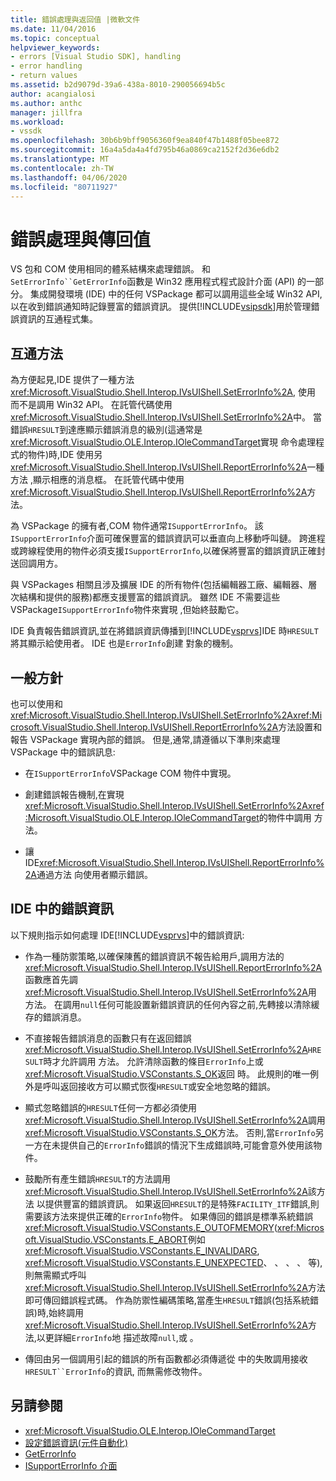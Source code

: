 ```yaml
---
title: 錯誤處理與返回值 |微軟文件
ms.date: 11/04/2016
ms.topic: conceptual
helpviewer_keywords:
- errors [Visual Studio SDK], handling
- error handling
- return values
ms.assetid: b2d9079d-39a6-438a-8010-290056694b5c
author: acangialosi
ms.author: anthc
manager: jillfra
ms.workload:
- vssdk
ms.openlocfilehash: 30b6b9bff9056360f9ea840f47b1488f05bee872
ms.sourcegitcommit: 16a4a5da4a4fd795b46a0869ca2152f2d36e6db2
ms.translationtype: MT
ms.contentlocale: zh-TW
ms.lasthandoff: 04/06/2020
ms.locfileid: "80711927"
---
```

# <a name="error-handling-and-return-values"></a>錯誤處理與傳回值
VS 包和 COM 使用相同的體系結構來處理錯誤。 和`SetErrorInfo``GetErrorInfo`函數是 Win32 應用程式程式設計介面 (API) 的一部分。 集成開發環境 (IDE) 中的任何 VSPackage 都可以調用這些全域 Win32 API,以在收到錯誤通知時記錄豐富的錯誤資訊。 提供[!INCLUDE[vsipsdk](../extensibility/includes/vsipsdk_md.md)]用於管理錯誤資訊的互通程式集。

## <a name="interop-methods"></a>互通方法
 為方便起見,IDE 提供了一種方法<xref:Microsoft.VisualStudio.Shell.Interop.IVsUIShell.SetErrorInfo%2A>, 使用 而不是調用 Win32 API。 在託管代碼使用<xref:Microsoft.VisualStudio.Shell.Interop.IVsUIShell.SetErrorInfo%2A>中。 當錯誤`HRESULT`到達應顯示錯誤消息的級別(這通常是<xref:Microsoft.VisualStudio.OLE.Interop.IOleCommandTarget>實現 命令處理程式的物件)時,IDE 使用另<xref:Microsoft.VisualStudio.Shell.Interop.IVsUIShell.ReportErrorInfo%2A>一種方法 ,顯示相應的消息框。 在託管代碼中使用<xref:Microsoft.VisualStudio.Shell.Interop.IVsUIShell.ReportErrorInfo%2A>方法。

 為 VSPackage 的擁有者,COM 物件通常`ISupportErrorInfo`。 該`ISupportErrorInfo`介面可確保豐富的錯誤資訊可以垂直向上移動呼叫鏈。 跨進程或跨線程使用的物件必須支援`ISupportErrorInfo`,以確保將豐富的錯誤資訊正確封送回調用方。

 與 VSPackages 相關且涉及擴展 IDE 的所有物件(包括編輯器工廠、編輯器、層次結構和提供的服務)都應支援豐富的錯誤資訊。 雖然 IDE 不需要這些 VSPackage`ISupportErrorInfo`物件來實現 ,但始終鼓勵它。

 IDE 負責報告錯誤資訊,並在將錯誤資訊傳播到[!INCLUDE[vsprvs](../code-quality/includes/vsprvs_md.md)]IDE 時`HRESULT`將其顯示給使用者。 IDE 也是`ErrorInfo`創建 對象的機制。

## <a name="general-guidelines"></a>一般方針
 也可以使用和<xref:Microsoft.VisualStudio.Shell.Interop.IVsUIShell.SetErrorInfo%2A><xref:Microsoft.VisualStudio.Shell.Interop.IVsUIShell.ReportErrorInfo%2A>方法設置和報告 VSPackage 實現內部的錯誤。 但是,通常,請遵循以下準則來處理 VSPackage 中的錯誤訊息:

- 在`ISupportErrorInfo`VSPackage COM 物件中實現。

- 創建錯誤報告機制,在實現<xref:Microsoft.VisualStudio.Shell.Interop.IVsUIShell.SetErrorInfo%2A><xref:Microsoft.VisualStudio.OLE.Interop.IOleCommandTarget>的物件中調用 方法。

- 讓 IDE<xref:Microsoft.VisualStudio.Shell.Interop.IVsUIShell.ReportErrorInfo%2A>通過方法 向使用者顯示錯誤。

## <a name="error-information-in-the-ide"></a>IDE 中的錯誤資訊
 以下規則指示如何處理 IDE[!INCLUDE[vsprvs](../code-quality/includes/vsprvs_md.md)]中的錯誤資訊:

- 作為一種防禦策略,以確保陳舊的錯誤資訊不報告給用戶,調用方法的<xref:Microsoft.VisualStudio.Shell.Interop.IVsUIShell.ReportErrorInfo%2A>函數應首先調<xref:Microsoft.VisualStudio.Shell.Interop.IVsUIShell.SetErrorInfo%2A>用 方法。 在調用`null`任何可能設置新錯誤資訊的任何內容之前,先轉接以清除緩存的錯誤消息。

- 不直接報告錯誤消息的函數只有在返回錯誤<xref:Microsoft.VisualStudio.Shell.Interop.IVsUIShell.SetErrorInfo%2A>`HRESULT`時才允許調用 方法。 允許清除函數的條目`ErrorInfo`上或<xref:Microsoft.VisualStudio.VSConstants.S_OK>返回 時。 此規則的唯一例外是呼叫返回接收方可以顯式恢復`HRESULT`或安全地忽略的錯誤。

- 顯式忽略錯誤的`HRESULT`任何一方都必須使用<xref:Microsoft.VisualStudio.Shell.Interop.IVsUIShell.SetErrorInfo%2A>調用<xref:Microsoft.VisualStudio.VSConstants.S_OK>方法。 否則,當`ErrorInfo`另一方在未提供自己的`ErrorInfo`錯誤的情況下生成錯誤時,可能會意外使用該物件。

- 鼓勵所有產生錯誤`HRESULT`的方法調用<xref:Microsoft.VisualStudio.Shell.Interop.IVsUIShell.SetErrorInfo%2A>該方法 以提供豐富的錯誤資訊。 如果返回`HRESULT`的是特殊`FACILITY_ITF`錯誤,則需要該方法來提供正確的`ErrorInfo`物件。 如果傳回的錯誤是標準系統錯誤<xref:Microsoft.VisualStudio.VSConstants.E_OUTOFMEMORY>(<xref:Microsoft.VisualStudio.VSConstants.E_ABORT>例如<xref:Microsoft.VisualStudio.VSConstants.E_INVALIDARG>, <xref:Microsoft.VisualStudio.VSConstants.E_UNEXPECTED>、 、 、 、 等), 則無需顯式呼叫<xref:Microsoft.VisualStudio.Shell.Interop.IVsUIShell.SetErrorInfo%2A>方法即可傳回錯誤程式碼。 作為防禦性編碼策略,當產生`HRESULT`錯誤(包括系統錯誤)時,始終調用<xref:Microsoft.VisualStudio.Shell.Interop.IVsUIShell.SetErrorInfo%2A>方法,以更詳細`ErrorInfo`地 描述故障`null`,或 。

- 傳回由另一個調用引起的錯誤的所有函數都必須傳遞從 中的失敗調用接收`HRESULT``ErrorInfo`的資訊, 而無需修改物件。

## <a name="see-also"></a>另請參閱
- <xref:Microsoft.VisualStudio.OLE.Interop.IOleCommandTarget>
- [設定錯誤資訊(元件自動化)](/previous-versions/windows/desktop/api/oleauto/nf-oleauto-seterrorinfo)
- [GetErrorInfo](/previous-versions/windows/desktop/api/oleauto/nf-oleauto-geterrorinfo)
- [ISupportErrorInfo 介面](/previous-versions/windows/desktop/api/oaidl/nn-oaidl-isupporterrorinfo)

